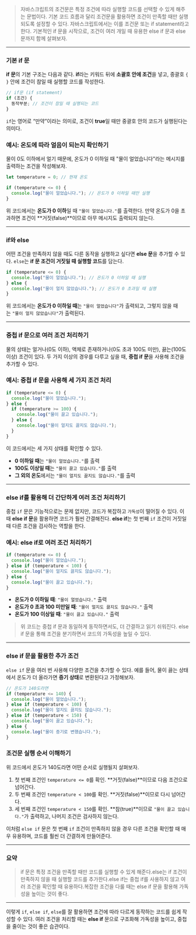 > 자바스크립트의 조건문은 특정 조건에 따라 실행할 코드를 선택할 수 있게 해주는 문법이다. 기본 코드 흐름과 달리 조건문을 활용하면 조건이 만족할 때만 실행되도록 설정할 수 있다. 자바스크립트에서는 이를 조건문 또는 if statement라고 한다. 기본적인 if 문을 시작으로, 조건이 여러 개일 때 유용한 else if 문과 else 문까지 함께 살펴보자.

---

### 기본 if 문

**if 문**의 기본 구조는 다음과 같다. **if**라는 키워드 뒤에 **소괄호 안에 조건**을 넣고, 중괄호 `{ }` 안에 조건이 참일 때 실행할 코드를 작성한다.

```jsx
// if문 (if statement)
if (조건) {
  동작부분; // 조건이 참일 때 실행되는 코드
}
```

`if`는 영어로 “만약”이라는 의미로, 조건이 **true**일 때만 중괄호 안의 코드가 실행된다는 의미다.

### 예시: 온도에 따라 얼음이 되는지 확인하기

물이 0도 이하에서 얼기 때문에, 온도가 0 이하일 때 "물이 얼었습니다"라는 메시지를 출력하는 조건을 작성해보자.

```jsx
let temperature = 0; // 현재 온도

if (temperature <= 0) {
  console.log("물이 얼었습니다."); // 온도가 0 이하일 때만 실행
}
```

위 코드에서는 **온도가 0 이하**일 때 `"물이 얼었습니다."`를 출력한다. 만약 온도가 0을 초과하면 조건이 **거짓(false)**이므로 아무 메시지도 출력되지 않는다.

---

### if와 else

어떤 조건을 만족하지 않을 때도 다른 동작을 실행하고 싶다면 **else 문**을 추가할 수 있다. `else`는 **if 문 조건이 거짓일 때 실행할 코드**를 담는다.

```jsx
if (temperature <= 0) {
  console.log("물이 얼었습니다."); // 온도가 0 이하일 때 실행
} else {
  console.log("물이 얼지 않았습니다."); // 온도가 0 초과일 때 실행
}
```

위 코드에서는 **온도가 0 이하일 때**는 `"물이 얼었습니다"`가 출력되고, 그렇지 않을 때는 `"물이 얼지 않았습니다"`가 출력된다.

---

### 중첩 if 문으로 여러 조건 처리하기

물의 상태는 얼거나(0도 이하), 액체로 존재하거나(0도 초과 100도 미만), 끓는(100도 이상) 조건이 있다. 두 가지 이상의 경우를 다루고 싶을 때, **중첩 if 문**을 사용해 조건을 추가할 수 있다.

### 예시: 중첩 if 문을 사용해 세 가지 조건 처리

```jsx
if (temperature <= 0) {
  console.log("물이 얼었습니다.");
} else {
  if (temperature >= 100) {
    console.log("물이 끓고 있습니다.");
  } else {
    console.log("물이 얼지도 끓지도 않습니다.");
  }
}
```

이 코드에서는 세 가지 상태를 확인할 수 있다.

- **0 이하일 때**는 `"물이 얼었습니다."`를 출력
- **100도 이상일 때**는 `"물이 끓고 있습니다."`를 출력
- **그 외의 온도**에서는 `"물이 얼지도 끓지도 않습니다."`를 출력

---

### else if를 활용해 더 간단하게 여러 조건 처리하기

중첩 `if` 문은 기능적으로는 문제 없지만, 코드가 복잡하고 `가독성`이 떨어질 수 있다. 이때 **else if 문**을 활용하면 코드가 훨씬 간결해진다. **else if**는 첫 번째 `if` 조건이 거짓일 때 다른 조건을 검사하는 역할을 한다.

### 예시: else if로 여러 조건 처리하기

```jsx
if (temperature <= 0) {
  console.log("물이 얼었습니다.");
} else if (temperature < 100) {
  console.log("물이 얼지도 끓지도 않습니다.");
} else {
  console.log("물이 끓고 있습니다.");
}
```

- **온도가 0 이하일 때**: `"물이 얼었습니다."` 출력
- **온도가 0 초과 100 미만일 때**: `"물이 얼지도 끓지도 않습니다."` 출력
- **온도가 100 이상일 때**: `"물이 끓고 있습니다."` 출력

> 위 코드는 중첩 if 문과 동일하게 동작하면서도, 더 간결하고 읽기 쉬워진다. else if 문을 통해 조건을 분기하면서 코드의 가독성을 높일 수 있다.

---

### else if 문을 활용한 추가 조건

`else if` 문을 여러 번 사용해 다양한 조건을 추가할 수 있다. 예를 들어, 물이 끓는 상태에서 온도가 더 올라가면 **증기 상태**로 변환된다고 가정해보자.

```jsx
// 온도가 140도라면
if (temperature <= 140) {
  console.log("물이 얼었습니다.");
} else if (temperature < 100) {
  console.log("물이 얼지도 끓지도 않습니다.");
} else if (temperature < 150) {
  console.log("물이 끓고 있습니다.");
} else {
  console.log("물이 증기로 변했습니다.");
}
```

### 조건문 실행 순서 이해하기

위 코드에서 온도가 140도라면 어떤 순서로 실행될지 살펴보자.

1. 첫 번째 조건인 `temperature <= 0`를 확인. **거짓(false)**이므로 다음 조건으로 넘어간다.
2. 두 번째 조건인 `temperature < 100`를 확인. **거짓(false)**이므로 다시 넘어간다.
3. 세 번째 조건인 `temperature < 150`를 확인. **참(true)**이므로 `"물이 끓고 있습니다."`가 출력하고, 나머지 조건은 검사하지 않는다.

이처럼 `else if` 문은 첫 번째 `if` 조건이 만족하지 않을 경우 다른 조건을 확인할 때 매우 유용하며, 코드를 훨씬 더 간결하게 만들어준다.

---

### 요약

> if 문은 특정 조건을 만족할 때만 코드를 실행할 수 있게 해준다.else는 if 조건이 만족하지 않을 때 실행할 코드를 추가한다.else if는 중첩 if를 사용하지 않고 여러 조건을 확인할 때 유용하다.복잡한 조건을 다룰 때는 else if 문을 활용해 가독성을 높이는 것이 좋다.

---

이렇게 `if`, `else if`, `else`를 잘 활용하면 조건에 따라 다르게 동작하는 코드를 쉽게 작성할 수 있다. 여러 조건을 처리할 때는 **else if** 문으로 구조화해 가독성을 높이고, 중첩을 줄이는 것이 좋은 습관이다.
